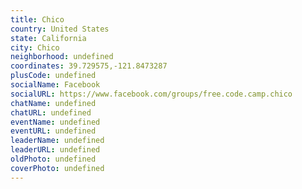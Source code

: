 ```yaml
---
title: Chico
country: United States
state: California
city: Chico
neighborhood: undefined
coordinates: 39.729575,-121.8473287
plusCode: undefined
socialName: Facebook
socialURL: https://www.facebook.com/groups/free.code.camp.chico
chatName: undefined
chatURL: undefined
eventName: undefined
eventURL: undefined
leaderName: undefined
leaderURL: undefined
oldPhoto: undefined
coverPhoto: undefined
---
```

